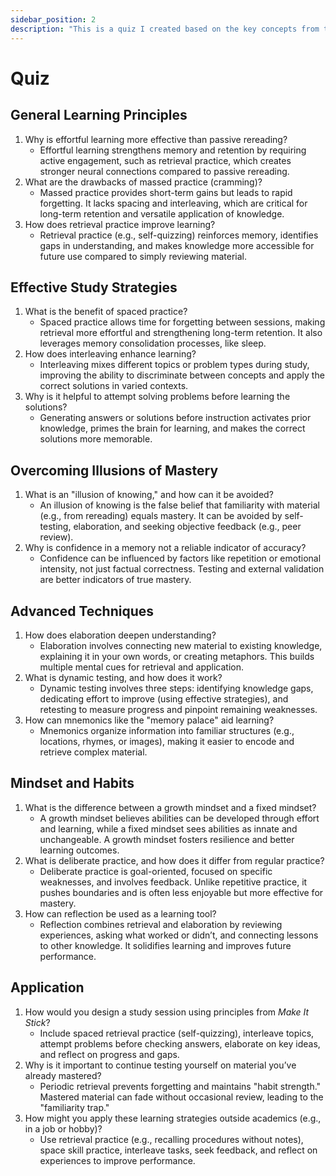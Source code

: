```yaml
---
sidebar_position: 2
description: "This is a quiz I created based on the key concepts from the book."
---
```


# Quiz

## General Learning Principles

1. Why is effortful learning more effective than passive rereading?
   - Effortful learning strengthens memory and retention by requiring active engagement, such as retrieval practice, which creates stronger neural connections compared to passive rereading.
1. What are the drawbacks of massed practice (cramming)?
   - Massed practice provides short-term gains but leads to rapid forgetting. It lacks spacing and interleaving, which are critical for long-term retention and versatile application of knowledge.
1. How does retrieval practice improve learning?
   - Retrieval practice (e.g., self-quizzing) reinforces memory, identifies gaps in understanding, and makes knowledge more accessible for future use compared to simply reviewing material.

## Effective Study Strategies

1. What is the benefit of spaced practice?
   - Spaced practice allows time for forgetting between sessions, making retrieval more effortful and strengthening long-term retention. It also leverages memory consolidation processes, like sleep.
1. How does interleaving enhance learning?
   - Interleaving mixes different topics or problem types during study, improving the ability to discriminate between concepts and apply the correct solutions in varied contexts.
1. Why is it helpful to attempt solving problems before learning the solutions?
   - Generating answers or solutions before instruction activates prior knowledge, primes the brain for learning, and makes the correct solutions more memorable.

## Overcoming Illusions of Mastery

1. What is an "illusion of knowing," and how can it be avoided?
   - An illusion of knowing is the false belief that familiarity with material (e.g., from rereading) equals mastery. It can be avoided by self-testing, elaboration, and seeking objective feedback (e.g., peer review).
1. Why is confidence in a memory not a reliable indicator of accuracy?
   - Confidence can be influenced by factors like repetition or emotional intensity, not just factual correctness. Testing and external validation are better indicators of true mastery.

## Advanced Techniques

1. How does elaboration deepen understanding?
   - Elaboration involves connecting new material to existing knowledge, explaining it in your own words, or creating metaphors. This builds multiple mental cues for retrieval and application.
1. What is dynamic testing, and how does it work?
    - Dynamic testing involves three steps: identifying knowledge gaps, dedicating effort to improve (using effective strategies), and retesting to measure progress and pinpoint remaining weaknesses.
1. How can mnemonics like the "memory palace" aid learning?
    - Mnemonics organize information into familiar structures (e.g., locations, rhymes, or images), making it easier to encode and retrieve complex material.

## Mindset and Habits

1. What is the difference between a growth mindset and a fixed mindset?
    - A growth mindset believes abilities can be developed through effort and learning, while a fixed mindset sees abilities as innate and unchangeable. A growth mindset fosters resilience and better learning outcomes.
1. What is deliberate practice, and how does it differ from regular practice?
    - Deliberate practice is goal-oriented, focused on specific weaknesses, and involves feedback. Unlike repetitive practice, it pushes boundaries and is often less enjoyable but more effective for mastery.
1. How can reflection be used as a learning tool?
    - Reflection combines retrieval and elaboration by reviewing experiences, asking what worked or didn’t, and connecting lessons to other knowledge. It solidifies learning and improves future performance.

## Application

1. How would you design a study session using principles from _Make It Stick_?
    - Include spaced retrieval practice (self-quizzing), interleave topics, attempt problems before checking answers, elaborate on key ideas, and reflect on progress and gaps.
1. Why is it important to continue testing yourself on material you’ve already mastered?
    - Periodic retrieval prevents forgetting and maintains "habit strength." Mastered material can fade without occasional review, leading to the "familiarity trap."
1. How might you apply these learning strategies outside academics (e.g., in a job or hobby)?
    - Use retrieval practice (e.g., recalling procedures without notes), space skill practice, interleave tasks, seek feedback, and reflect on experiences to improve performance.

